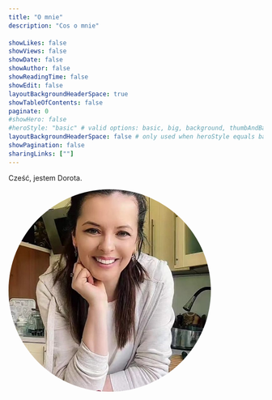 ```yaml
---
title: "O mnie"
description: "Cos o mnie"

showLikes: false
showViews: false
showDate: false
showAuthor: false
showReadingTime: false
showEdit: false
layoutBackgroundHeaderSpace: true
showTableOfContents: false
paginate: 0
#showHero: false
#heroStyle: "basic" # valid options: basic, big, background, thumbAndBackground
layoutBackgroundHeaderSpace: false # only used when heroStyle equals background
showPagination: false
sharingLinks: [""]
---
```


Cześć, jestem Dorota.

<style>

h1 {
    line-height: 5.2em;
}

.image-cropper {
    width: 400px;
    height: 400px;
    position: relative;
    overflow: hidden;
    border-radius: 50%;
}

.profile-pic {
  display: inline;
  margin: 0 auto;
  margin-left: 0%; //centers the image
  height: 100%;
  width: auto;
}

</style>


<div class="image-cropper">
    <img src="about_photo.jpeg" alt="avatar" class="profile-pic">
</div>

